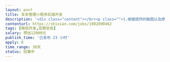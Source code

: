 ```yaml
---                
layout: post       
title: 车务管理小程序后端开发           
description: '<div class="content"></br><p class="">1.根据提供的脑图以及原型图开发，主要包含微信支付，微信消息推送，支付相关的服务模块，内容文章管理，用户管理，订单管理，违章查询记录管理（第三方API接口），管理员管理及权限设置。</br><br/>2.开发时间：1个月</br><br/>3.前后端分离，需要后端提供API接口。</br><br/>4.后续还有第二次开发。</p></br></div>'     
contenturl: https://shixian.com/jobs/1902890462      
tags: [微信开发,定期坐班]            
salary: 预估12000元          
publish_time: '已发布 23 小时'         
apply: 6                   
time_range: 30天              
status: 招募中                  
---                 
```

